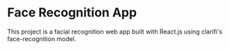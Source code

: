 # Face Recognition App

This project is a facial recognition web app built with React.js using clarifi's face-recognition model. 
